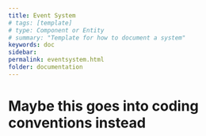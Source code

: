 ```yaml
---
title: Event System
# tags: [template]
# type: Component or Entity
# summary: "Template for how to document a system"
keywords: doc
sidebar: 
permalink: eventsystem.html
folder: documentation
---
```


# Maybe this goes into coding conventions instead